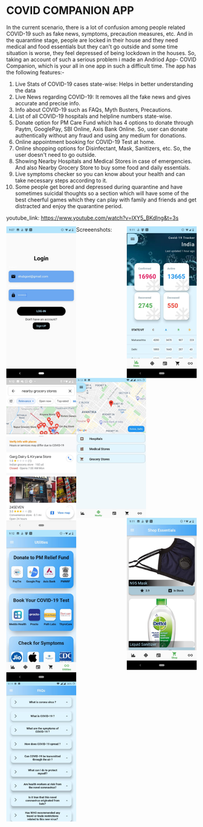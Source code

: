 # COVID COMPANION APP

In the current scenario, there is a lot of confusion among people related COVID-19 such as fake news, symptoms, precaution measures, etc. And in the quarantine stage, people are locked in their house and they need medical and food essentials but they can't go outside and some time situation is worse, they feel depressed of being lockdown in the houses. So, taking an account of such a serious problem i made an Andriod App- COVID Companion, which is your all in one app in such a difficult time. The app has the following features:-

1. Live Stats of COVID-19 cases state-wise: Helps in better understanding the data
2. Live News regarding COVID-19: It removes all the fake news and gives accurate and precise info.
3.  Info about COVID-19 such as FAQs, Myth Busters, Precautions.
4. List of all COVID-19 hospitals and helpline numbers state-wise.
5. Donate option for PM Care Fund which has 4 options to donate through Paytm, GooglePay, SBI Online, Axis Bank Online.
So, user can donate authentically without any fraud and using any medium for donations. 
6. Online appointment booking for COVID-19 Test at home.
7. Online shopping options for Disinfectant, Mask, Sanitizers, etc. So, the user doesn't need to go outside.
8. Showing Nearby Hospitals and Medical Stores in case of emergencies.  And also Nearby Grocery Store to buy some food and daily essentials.
9. Live symptoms checker so you can know about your health and can take necessary steps according to it.
 10. Some people get bored and depressed during quarantine and have sometimes suicidal thoughts so a section which will have some of the best cheerful games which they can play with family and friends and get distracted and enjoy the quarantine period.

youtube_link: https://www.youtube.com/watch?v=IXY5_BKdIng&t=3s

Screeenshots:
<img align="left" src="ScreenShots/login.jpeg" width="185">&nbsp;
<img align="right" src="ScreenShots/Home.jpeg" width="185">&nbsp;
<img align="center" src="ScreenShots/hospi.jpeg" width="185">&nbsp;
<img align="left" src="ScreenShots/nearby_grocery.jpeg" width="185">&nbsp;
<img align="right" src="ScreenShots/WhatsApp%20Image%202020-04-19%20at%209.12.59%20PM.jpeg" width="185">&nbsp;
<img align="center" src="ScreenShots/utilities.jpeg" width="185">&nbsp;
<img align="left" src="ScreenShots/faq.jpeg" width="185">&nbsp;
